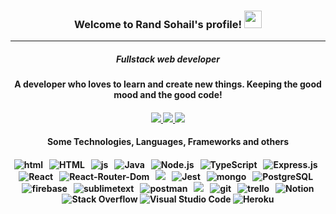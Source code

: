 <h3 align="center">
  Welcome to Rand Sohail's profile!
  <img src="https://media.giphy.com/media/hvRJCLFzcasrR4ia7z/giphy.gif" width="28">
</h3>

<hr/>
<h5 align="center">Fullstack web developer </h5>
<h4 align="center">A developer who loves to learn and create new things. Keeping the good mood and the good code!<h4/>

  <p align="center">
	<a href="https://www.linkedin.com/in/rand-sohail/">
		<img src="https://img.shields.io/badge/LinkedIn-blue?logo=linkedin&logoColor=white&style=for-the-badge" />
	</a>
	<a href="mailto:randsohail98@gmail.com">
	  	<img src="https://img.shields.io/badge/Gmail-D14836?style=for-the-badge&logo=gmail&logoColor=white" />
	 </a>
	<a href="https://twitter.com/rand_sohail">
		<img src="https://img.shields.io/badge/Twitter-blue?style=for-the-badge&logo=twitter&logoColor=white" />
	</a>


</p>
  
  <h4 align="center">Some Technologies, Languages, Frameworks and others<h4/>
	
<p align="center">
  <img src="https://img.shields.io/badge/CSS-3498DB?&style=for-the-badge&logo=css3&logoColor=white" alt="html" />&nbsp;&nbsp;
  <img src="https://img.shields.io/badge/HTML-E34F26.svg?style=for-the-badge&logo=html5&logoColor=white" alt="HTML" >&nbsp;&nbsp;
  <img src="https://img.shields.io/badge/JavaScript-F7DF1E?style=for-the-badge&logo=javascript&logoColor=black" alt="js" />&nbsp;&nbsp;
  <img src="https://img.shields.io/badge/Java-007396.svg?style=for-the-badge&logo=java&logoColor=white" alt="Java" />&nbsp;&nbsp;
  <img alt="Node.js" src="https://img.shields.io/badge/Node.js-43853D.svg?style=for-the-badge&logo=node.js&logoColor=white">&nbsp;&nbsp;
  <img alt="TypeScript" src="https://img.shields.io/badge/TypeScript-007ACC.svg?style=for-the-badge&logo=typescript&logoColor=white">&nbsp;&nbsp;
  <img alt="Express.js" src="https://img.shields.io/badge/Express.js-404d59.svg?style=for-the-badge&logo=express&logoColor=white">&nbsp;&nbsp;
  <img alt="React" src="https://img.shields.io/badge/React-20232a.svg?style=for-the-badge&logo=react&logoColor=%2361DAFB">&nbsp;&nbsp;
  <img alt="React-Router-Dom" src="https://img.shields.io/badge/-React%20Router%20Dom-%236CDBFD?style=for-the-badge&logo=reactrouter&logoColor=%2361DAFB&color=black" />&nbsp;&nbsp;
  <img src="https://img.shields.io/badge/-ant%20design-%231F92FE?style=for-the-badge&logo=antdesign" />&nbsp;&nbsp;
  <img alt="Jest" src="https://img.shields.io/badge/Jest-C21325.svg?style=for-the-badge&logo=jest&logoColor=white">&nbsp;&nbsp;
  <img src="https://img.shields.io/badge/MongoDB-%234ea94b.svg?&style=for-the-badge&logo=mongodb&logoColor=white" alt="mongo" />&nbsp;&nbsp;
  <img alt="PostgreSQL" src ="https://img.shields.io/badge/PostgreSQL-316192.svg?style=for-the-badge&logo=postgresql&logoColor=white">&nbsp;&nbsp;
  <img src="https://img.shields.io/badge/Firebase-ffca28?style=for-the-badge&logo=firebase&logoColor=black" alt="firebase" />&nbsp;&nbsp;
  <img src="https://img.shields.io/badge/github_actions-2088FF?style=for-the-badge&logo=github-actions&logoColor=white" alt="sublimetext" />&nbsp;&nbsp;
  <img src="https://img.shields.io/badge/postman-FF6C37?style=for-the-badge&logo=postman&logoColor=white" alt="postman" />&nbsp;&nbsp;
  <img src="https://img.shields.io/badge/-Eslint-4831B3?style=for-the-badge&logo=eslint&logoColor=white" />&nbsp;&nbsp;
  <img src="https://img.shields.io/badge/git-F05032?style=for-the-badge&logo=git&logoColor=white" alt="git" />&nbsp;&nbsp;
  <img src="https://img.shields.io/badge/trello-0079BF?style=for-the-badge&logo=trello&logoColor=white" alt="trello" />&nbsp;&nbsp;
  <img alt="Notion" src="https://img.shields.io/badge/Notion-010101.svg?style=for-the-badge&logo=notion&logoColor=white">
  <img alt="Stack Overflow" src="https://img.shields.io/badge/-Stack%20Overflow-FE7A16?style=for-the-badge&logo=stack-overflow&logoColor=white">
  <img alt="Visual Studio Code" src="https://img.shields.io/badge/Visual%20Studio%20Code-0078d7.svg?style=for-the-badge&logo=visual-studio-code&logoColor=white">
  <img alt="Heroku" src="https://img.shields.io/badge/Heroku-430098.svg?style=for-the-badge&logo=heroku&logoColor=white">
</p>
    


